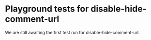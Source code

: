 # Playground tests for disable-hide-comment-url
We are still awaiting the first test run for disable-hide-comment-url.

